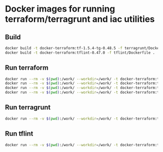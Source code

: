 # Docker images for running terraform/terragrunt and iac utilities

## Build

```bash
docker build -t docker-terraform:tf-1.5.4-tg-0.48.5 -f terragrunt/Dockerfile .
docker build -t docker-terraform:tflint-0.47.0 -f tflint/Dockerfile .
```

## Run terraform

```bash
docker run --rm -v $(pwd):/work/ --workdir=/work/ -t docker-terraform:tf-1.5.4-tg-0.48.5 terraform init
docker run --rm -v $(pwd):/work/ --workdir=/work/ -t docker-terraform:tf-1.5.4-tg-0.48.5 terraform plan
docker run --rm -v $(pwd):/work/ --workdir=/work/ -t docker-terraform:tf-1.5.4-tg-0.48.5 terraform apply -auto-approve
docker run --rm -v $(pwd):/work/ --workdir=/work/ -t docker-terraform:tf-1.5.4-tg-0.48.5 terraform destroy -auto-approve
```

## Run terragrunt

```bash
docker run --rm -v $(pwd):/work/ --workdir=/work/ -t docker-terraform:tf-1.5.4-tg-0.48.5 terragrunt run-all plan
```

## Run tflint

```bash
docker run --rm -v $(pwd):/work/ --workdir=/work/ -t docker-terraform:tflint-0.47.0 tflint -f compact --recursive
```
